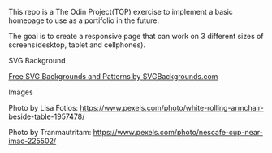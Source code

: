 This repo is a The Odin Project(TOP) exercise to implement a basic homepage to use as a portifolio in the future.

The goal is to create a responsive page that can work on 3 different sizes of screens(desktop, tablet and cellphones).

SVG Background

<a href="https://www.svgbackgrounds.com/set/free-svg-backgrounds-and-patterns/">Free SVG Backgrounds and Patterns by SVGBackgrounds.com</a>

Images

Photo by Lisa Fotios: https://www.pexels.com/photo/white-rolling-armchair-beside-table-1957478/

Photo by Tranmautritam: https://www.pexels.com/photo/nescafe-cup-near-imac-225502/
